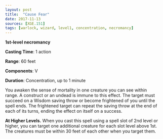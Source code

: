 ```yaml
---
layout: post
title:  "Cause Fear"
date: 2017-11-13
sources: [XGE.151]
tags: [warlock, wizard, level1, concentration, necromancy]
---
```


**1st-level necromancy**

**Casting Time**: 1 action

**Range**: 60 feet

**Components**: V

**Duration**: Concentration, up to 1 minute

You awaken the sense of mortality in one creature you can see within range. A construct or an undead is immune to this effect. The target must succeed on a Wisdom saving throw or become frightened of you until the spell ends. The frightened target can repeat the saving throw at the end of each of its turns, ending the effect on itself on a success.

**At Higher Levels.** When you cast this spell using a spell slot of 2nd level or higher, you can target one additional creature for each slot level above 1st. The creatures must be within 30 feet of each other when you target them.
